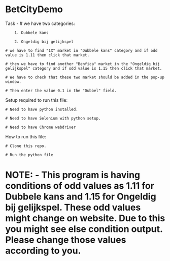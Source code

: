 # BetCityDemo
Task -
    # we have two categories:
    
        1. Dubbele kans
        
        2. Ongeldig bij gelijkspel
        
    # we have to find "1X" market in "Dubbele kans" category and if odd value is 1.11 then click that market.
    
    # then we have to find another "Benfica" market in the "Ongeldig bij gelijkspel" category and if odd value is 1.15 then click that market.
    
    # We have to check that these two market should be added in the pop-up window.
    
    # Then enter the value 0.1 in the "Dubbel" field.
    
Setup required to run this file:

    # Need to have python installed.
    
    # Need to have Selenium with python setup.
    
    # Need to have Chrome webdriver 

How to run this file:

    # Clone this repo.
    
    # Run the python file

# NOTE: - This program is having conditions of odd values as 1.11 for Dubbele kans and 1.15 for Ongeldig bij gelijkspel. These odd values might change on website. Due to this you might see else condition output. Please change those values according to you.

